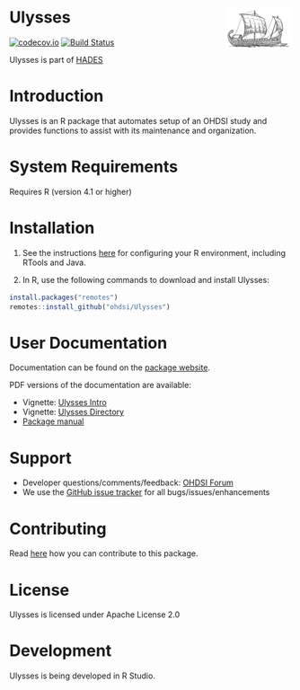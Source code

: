 # Ulysses <img src="man/figures/logo.png" align="right" height="75" />

<!-- badges: start -->

[![codecov.io](https://codecov.io/github/OHDSI/Ulysses/coverage.svg?branch=main)](https://app.codecov.io/gh/OHDSI/Ulysses?branch=main) [![Build Status](https://github.com/OHDSI/Ulysses/workflows/R-CMD-check/badge.svg)](https://github.com/OHDSI/Ulysses/actions?query=workflow%3AR-CMD-check)

<!-- badges: end -->

Ulysses is part of [HADES](https://ohdsi.github.io/Hades/)


# Introduction

Ulysses is an R package that automates setup of an OHDSI study and provides functions to assist with its maintenance and organization.

# System Requirements

Requires R (version 4.1 or higher)

# Installation

1. See the instructions [here](https://ohdsi.github.io/Hades/rSetup.html) for configuring your R environment, including RTools and Java.

2. In R, use the following commands to download and install Ulysses:

  ```r
  install.packages("remotes")
  remotes::install_github("ohdsi/Ulysses")
  ```


# User Documentation

Documentation can be found on the [package website](https://ohdsi.github.io/Ulysses/).

PDF versions of the documentation are available:

- Vignette: [Ulysses Intro](https://raw.githubusercontent.com/OHDSI/Ulysses/main/extras/pdf_vignette/start_study.pdf)
- Vignette: [Ulysses Directory](https://raw.githubusercontent.com/OHDSI/Ulysses/main/extras/pdf_vignette/ulysses_directory.pdf)
- [Package manual](https://raw.githubusercontent.com/OHDSI/Ulysses/main/extras/Ulysses.pdf)

# Support

-   Developer questions/comments/feedback: <a href="http://forums.ohdsi.org/c/developers">OHDSI Forum</a>
-   We use the <a href="https://github.com/OHDSI/Capr/issues">GitHub issue tracker</a> for all bugs/issues/enhancements

# Contributing

Read [here](https://ohdsi.github.io/Hades/contribute.html) how you can contribute to this package.

# License

Ulysses is licensed under Apache License 2.0

# Development

Ulysses is being developed in R Studio.


